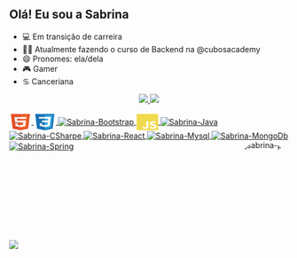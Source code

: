 ## Olá! Eu sou a Sabrina

- 💻 Em transição de carreira
- 👩‍🎓 Atualmente fazendo o curso de Backend na @cubosacademy
- 😄 Pronomes: ela/dela
- 🎮 Gamer
- ♋ Canceriana 

<div align="center">
  <a href="https://github.com/SabrinaNovaes">
  <img height="180em" src="https://github-readme-stats.vercel.app/api?username=SabrinaNovaes&theme=transparent&bg_color=000&border_color=30A3DC&show_icons=true&icon_color=30A3DC&title_color=E94D5F&text_color=FFF"/>
  <img height="180em" src="https://github-readme-stats-git-masterrstaa-rickstaa.vercel.app/api/top-langs/?username=SabrinaNovaes&layout=compact&bg_color=000&border_color=30A3DC&title_color=E94D5F&text_color=FFF" />
<!--   <img height="180em" src="https://github-readme-stats.vercel.app/api/pin/?username=SabrinaNovaes&repo=SEUREPOSITORIO&bg_color=000&border_color=30A3DC&show_icons=true&icon_color=30A3DC&title_color=E94D5F&text_color=FFF"](https://github.com/SEUUSERNAME/SEUREPOSITORIO)/> -->
</div>
  
<div style="display: inline-block"><br>
  <img align="center" alt="sabrina-HTML" height="30" width="40" src="https://raw.githubusercontent.com/devicons/devicon/master/icons/html5/html5-original.svg"/>
  <img align="center" alt="sabrina-CSS" height="30" width="40" src="https://raw.githubusercontent.com/devicons/devicon/master/icons/css3/css3-original.svg"/>
   <img align="center" alt="Sabrina-Bootstrap" height="30" width="40" src="https://cdn.jsdelivr.net/gh/devicons/devicon/icons/bootstrap/bootstrap-original.svg"/>
   <img align="center" alt="Sabrina-Js" height="30" width="40" src="https://raw.githubusercontent.com/devicons/devicon/master/icons/javascript/javascript-plain.svg"/>
   <img align="center" alt="Sabrina-Java" height="50" width="40" src="https://cdn.jsdelivr.net/gh/devicons/devicon/icons/java/java-original-wordmark.svg" />
   <img align="center" alt="Sabrina-CSharpe" height="30" width="40" src="https://cdn.jsdelivr.net/gh/devicons/devicon/icons/csharp/csharp-original.svg" />
   <img align="center" alt="Sabrina-React" height="30" width="40" src="https://cdn.jsdelivr.net/gh/devicons/devicon/icons/react/react-original.svg" />
   <img align="center" alt="Sabrina-Mysql" height="30" width="40" src="https://cdn.jsdelivr.net/gh/devicons/devicon/icons/mysql/mysql-original.svg" />
   <img align="center" alt="Sabrina-MongoDb" height="30" width="40" src="https://cdn.jsdelivr.net/gh/devicons/devicon/icons/mongodb/mongodb-original.svg" />
   <img align="center" alt="Sabrina-Spring" height="30" width="40" src="https://cdn.jsdelivr.net/gh/devicons/devicon/icons/spring/spring-original.svg" />
   <a href="https://picasion.com/">
  <img align="right" alt="sabrina-pic" height="150" style="border-radius:50px;" src="https://i.picasion.com/pic92/80a41bb073b69e154768bab86936a603.gif">
 </div>
  
  ##
  
<div> 
 <a href="https://www.linkedin.com/in/sabrina-novaes-b74705243/" target="_blank"><img src="https://img.shields.io/badge/-LinkedIn-%230077B5?style=for-the-badge&logo=linkedin&logoColor=white" target="_blank"></a>
</div>

##

<div align="center">
 <!-- ![snake gif](https://github.com/SabrinaNovaes/SabrinaNovaes/blob/output/github-contribution-grid-snake.svg) -->
</div>
